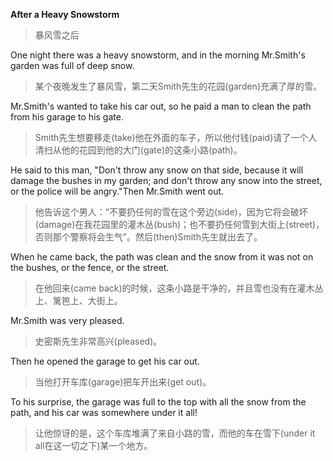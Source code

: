 **After a Heavy Snowstorm**

> 暴风雪之后

One night there was a heavy snowstorm, and in the morning Mr.Smith's garden was full of deep snow.

> 某个夜晚发生了暴风雪，第二天Smith先生的花园(garden)充满了厚的雪。

Mr.Smith's wanted to take his car out, so he paid a man to clean the path from his garage to his gate.

> Smith先生想要移走(take)他在外面的车子，所以他付钱(paid)请了一个人清扫从他的花园到他的大门(gate)的这条小路(path)。

He said to this man, "Don't throw any snow on that side, because it will damage the bushes in my garden; and don't throw any snow into the street, or the police will be angry."Then Mr.Smith went out.

> 他告诉这个男人：“不要扔任何的雪在这个旁边(side)，因为它将会破坏(damage)在我花园里的灌木丛(bush)；也不要扔任何雪到大街上(street)，否则那个警察将会生气”。然后(then)Smith先生就出去了。

When he came back, the path was clean and the snow from it was not on the bushes, or the fence, or the street.

> 在他回来(came back)的时候，这条小路是干净的，并且雪也没有在灌木丛上、篱笆上、大街上。

Mr.Smith was very pleased.

> 史密斯先生非常高兴(pleased)。

Then he opened the garage to get his car out.

> 当他打开车库(garage)把车开出来(get out)。

To his surprise, the garage was full to the top with all the snow from the path, and his car was somewhere under it all!

> 让他惊讶的是，这个车库堆满了来自小路的雪，而他的车在雪下(under it all在这一切之下)某一个地方。
